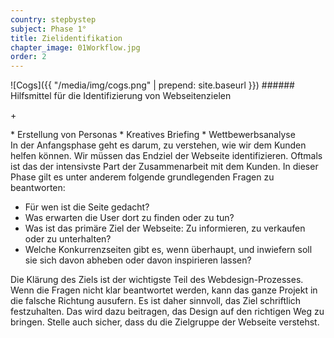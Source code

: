 ```yaml
---
country: stepbystep
subject: Phase 1°
title: Zielidentifikation
chapter_image: 01Workflow.jpg
order: 2
---
```

<div class="has-sidestories grid" markdown="1">
<!-- sidestory-start --><div class="sidestory sidestory-left" markdown="1">
![Cogs]({{ "/media/img/cogs.png" | prepend: site.baseurl }})
###### Hilfsmittel für die Identifizierung von Webseitenzielen
<p class="sidestory-toggle"><span>+</span></p>
</div><!-- sidestory-end -->

<div class="overlay sidestory-left-content content"><div class="ss-content" markdown="1">* Erstellung von Personas
* Kreatives Briefing
* Wettbewerbsanalyse
</div></div>

<div class="content" markdown="1">
In der Anfangsphase geht es darum, zu verstehen, wie wir dem Kunden helfen können. Wir müssen das Endziel der Webseite identifizieren. Oftmals ist das der intensivste Part der Zusammenarbeit mit dem Kunden. In dieser Phase gilt es unter anderem folgende grundlegenden Fragen zu beantworten:

* Für wen ist die Seite gedacht?
* Was erwarten die User dort zu finden oder zu tun?
* Was ist das primäre Ziel der Webseite: Zu informieren, zu verkaufen oder zu unterhalten?
* Welche Konkurrenzseiten gibt es, wenn überhaupt, und inwiefern soll sie sich davon abheben oder davon inspirieren lassen?

Die Klärung des Ziels ist der wichtigste Teil des Webdesign-Prozesses. Wenn die Fragen nicht klar beantwortet werden, kann das ganze Projekt in die falsche Richtung ausufern. Es ist daher sinnvoll, das Ziel schriftlich festzuhalten. Das wird dazu beitragen, das Design auf den richtigen Weg zu bringen. Stelle auch sicher, dass du die Zielgruppe der Webseite verstehst.

</div>
</div>
